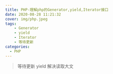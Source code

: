 ```yaml
---
title: PHP-理解php的Generator,yield,Iterator接口
date: 2020-08-28 11:21:32
cover: img/php.jpeg
tags: 
	- Generator
	- yield
	- Iterator
    - 等待更新
categories:
  - PHP
---
```


> 等待更新
yield
解决读取大文